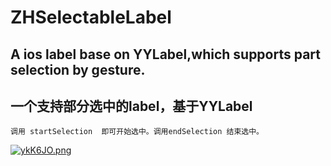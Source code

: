 # ZHSelectableLabel

## A ios label base on YYLabel,which supports part selection by gesture.
## 一个支持部分选中的label，基于YYLabel

	调用 startSelection  即可开始选中。调用endSelection 结束选中。

[![ykK6JO.png](https://s3.ax1x.com/2021/01/30/ykK6JO.png)](https://imgchr.com/i/ykK6JO)
